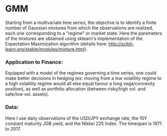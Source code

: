 # GMM

Starting from a multivariate time series, the objective is to identify a finite number of Gaussian mixtures from which the observations are realized, each one corresponding to a "regime" or market state. Here the parameters of the mixtures are obtained using sklearn's implementation of the Expectation Maximization algorithm (details here: http://scikit-learn.org/stable/modules/mixture.html). 

### Application to Finance: ### 

Equipped with a model of the regimes governing a time series, one could make better decisions in hedging (ex: moving from a low volatility regime to a high volatility regime would all else equal favour a long vega/convexity position), as well as portfolio allocation (between risky/high vol. and safe/low vol. assets).

### Data: ###
Here I use daily observations of the USD/JPY exchange rate, the 10Y constant maturity JGB yield, and the Nikkei 225 Index.
The timespan is 1971 to 2017.
